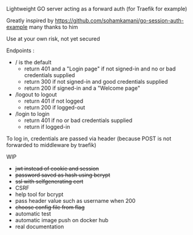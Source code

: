 Lightweight GO server acting as a forward auth (for Traefik for example)

Greatly inspired by https://github.com/sohamkamani/go-session-auth-example many thanks to him

Use at your own risk, not yet secured

Endpoints :
- / is the default 
  - return 401 and a "Login page" if not signed-in and no or bad credentials supplied
  - return 300 if not signed-in and good credentials supplied
  - return 200 if signed-in and a "Welcome page"
- /logout to logout
  - return 401 if not logged
  - return 200 if logged-out
- /login to login
  - return 401 if no or bad credentials supplied
  - return if logged-in

To log in, credentials are passed via header (because POST is not forwarded to middleware by traefik)

WIP
- ~~jwt instead of cookie and session~~
- ~~password saved as hash using bcrypt~~
- ~~ssl with selfgenerating cert~~
- CSRF
- help tool for bcrypt
- pass header value such as username when 200
- ~~choose config file from flag~~
- automatic test
- automatic image push on docker hub
- real documentation
